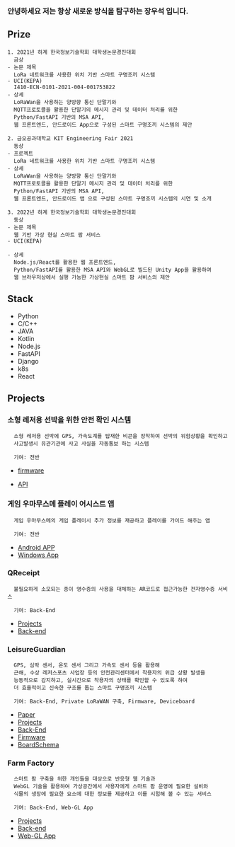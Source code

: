 
### 안녕하세요 저는 항상 새로운 방식을 탐구하는 장우석 입니다.


## Prize

```
1. 2021년 하계 한국정보기술학회 대학생논문경진대회
  금상
- 논문 제목
  LoRa 네트워크를 사용한 위치 기반 스마트 구명조끼 시스템
- UCI(KEPA)
  I410-ECN-0101-2021-004-001753822
- 상세
  LoRaWan을 사용하는 양방향 통신 단말기와
  MQTT프로토콜을 활용한 단말기의 메시지 관리 및 데이터 처리를 위한 
  Python/FastAPI 기반의 MSA API,
  웹 프론트엔드, 안드로이드 App으로 구성된 스마트 구명조끼 시스템의 제안
```

```
2. 금오공과대학교 KIT Engineering Fair 2021
  동상 
- 프로젝트
  LoRa 네트워크를 사용한 위치 기반 스마트 구명조끼 시스템
- 상세
  LoRaWan을 사용하는 양방향 통신 단말기와
  MQTT프로토콜을 활용한 단말기 메시지 관리 및 데이터 처리를 위한 
  Python/FastAPI 기반의 MSA API,
  웹 프론트엔드, 안드로이드 앱 으로 구성된 스마트 구명조끼 시스템의 시연 및 소개
```

```
3. 2022년 하계 한국정보기술학회 대학생논문경진대회
  동상
- 논문 제목
  웹 기반 가상 현실 스마트 팜 서비스
- UCI(KEPA)

- 상세
  Node.js/React를 활용한 웹 프론트엔드,
  Python/FastAPI를 활용한 MSA API와 WebGL로 빌드된 Unity App을 활용하여
  웹 브라우저상에서 실행 가능한 가상현실 스마트 팜 서비스의 제안
```


## Stack

- Python
- C/C++
- JAVA
- Kotlin
- Node.js
- FastAPI
- Django
- k8s
- React


## Projects

### 소형 레저용 선박을 위한 안전 확인 시스템
```
  소형 레저용 선박에 GPS, 가속도계를 탑재한 비콘을 장착하여 선박의 위험상황을 확인하고
  사고발생시 유관기관에 사고 사실을 자동통보 하는 시스템

  기여: 전반
```
- [firmware](https://github.com/woooseokjang/SSSB)

- [API](https://github.com/woooseokjang/SSSB)
  
### 게임 우마무스메 플레이 어시스트 앱
```
  게임 우마무스메의 게임 플레이시 추가 정보를 재공하고 플레이를 가이드 해주는 앱

  기여: 전반
```
- [Android APP](https://github.com/woooseokjang/UMA-STAT)
- [Windows App](https://github.com/woooseokjang/malddal)

### QReceipt
```
  불필요하게 소모되는 종이 영수증의 사용을 대체하는 AR코드로 접근가능한 전자영수증 서비스

  기여: Back-End
```
- [Projects](https://github.com/QReceipt)
- [Back-end](https://github.com/QReceipt/QReceipt-API)

### LeisureGuardian
```
  GPS, 심박 센서, 온도 센서 그리고 가속도 센서 등을 활용해
  근해, 수상 레저스포츠 사업장 등의 안전관리센터에서 착용자의 위급 상황 발생을
  능동적으로 감지하고, 실시간으로 착용자의 상태를 확인할 수 있도록 하여 
  더 효율적이고 신속한 구조를 돕는 스마트 구명조끼 시스템
  
  기여: Back-End, Private LoRaWAN 구축, Firmware, Deviceboard
```
- [Paper](https://www.dbpia.co.kr/Journal/articleDetail?nodeId=NODE10569029)
- [Projects](https://github.com/LeisureGuardian)
- [Back-End](https://github.com/LeisureGuardian/LG-API)
- [Firmware](https://github.com/LeisureGuardian/LG-device)
- [BoardSchema](https://oshwlab.com/mmyu2090/leisure-guardian)

### Farm Factory
```
  스마트 팜 구축을 위한 개인들을 대상으로 반응형 웹 기술과 
  WebGL 기술을 활용하여 가상공간에서 사용자에게 스마트 팜 운영에 필요한 설비와 
  식물의 생장에 필요한 요소에 대한 정보를 제공하고 이를 시험해 볼 수 있는 서비스

  기여: Back-End, Web-GL App
```
- [Projects](https://github.com/kitFF2022)
- [Back-end](https://github.com/kitFF2022/BE)
- [Web-GL App](https://github.com/kitFF2022/FF-WebGL)
